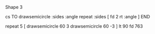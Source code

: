 Shape 3 

cs
TO drawsemicircle :sides :angle
repeat :sides
[
  fd 2
  rt :angle 
  ]
END


repeat 5
[
drawsemicircle 60 3
drawsemicircle 60 -3
]
lt 90
fd 763